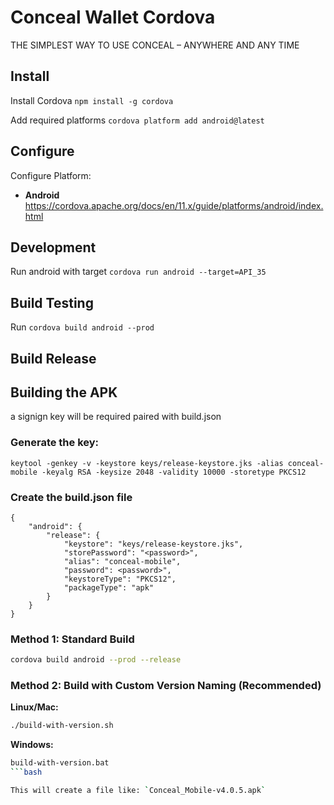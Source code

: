 # Conceal Wallet Cordova

THE SIMPLEST WAY TO USE CONCEAL – ANYWHERE AND ANY TIME

## Install

Install Cordova `npm install -g cordova`

Add required platforms `cordova platform add android@latest`

## Configure

Configure Platform:

- **Android** https://cordova.apache.org/docs/en/11.x/guide/platforms/android/index.html

## Development

Run android with target `cordova run android --target=API_35`

## Build Testing

Run `cordova build android --prod`

## Build Release

## Building the APK
a signign key will be required paired with build.json
### Generate the key:
```
keytool -genkey -v -keystore keys/release-keystore.jks -alias conceal-mobile -keyalg RSA -keysize 2048 -validity 10000 -storetype PKCS12
```
### Create the build.json file
```
{
	"android": {
        "release": {
            "keystore": "keys/release-keystore.jks",
			"storePassword": "<password>",
            "alias": "conceal-mobile",
            "password": <password>",
			"keystoreType": "PKCS12",
			"packageType": "apk"
		}
	}
}
```


### Method 1: Standard Build
```bash
cordova build android --prod --release
```

### Method 2: Build with Custom Version Naming (Recommended)

**Linux/Mac:**
```bash
./build-with-version.sh
```

**Windows:**
```bash
build-with-version.bat
```bash

This will create a file like: `Conceal_Mobile-v4.0.5.apk`
